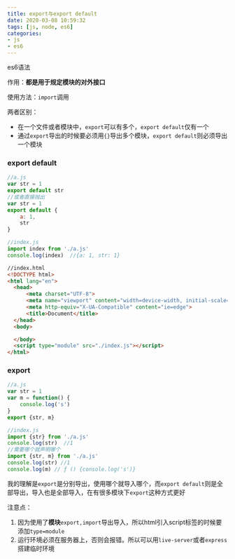 ```yaml
---
title: export与export default
date: 2020-03-08 10:59:32
tags: [js, node, es6]
categories: 
- js
- es6
---
```


es6语法

作用：**都是用于规定模块的对外接口**

使用方法：`import`调用

两者区别：

+ 在一个文件或者模块中，`export`可以有多个，`export default`仅有一个
+ 通过`export`导出的时候要必须用`{}`导出多个模块，`export default`则必须导出一个模块
### export default

```js
//a.js 
var str = 1
export default str
//或者直接抛出
var str = 1
export default {
    a: 1,
    str
}
```

  ```js
//index.js
import index from './a.js'
console.log(index)  //{a: 1, str: 1}
  ```

  ```html
//index.html
<!DOCTYPE html>
<html lang="en">
    <head>
        <meta charset="UTF-8">
        <meta name="viewport" content="width=device-width, initial-scale=1.0">
        <meta http-equiv="X-UA-Compatible" content="ie=edge">
        <title>Document</title>
    </head>
    <body>

    </body>
    <script type="module" src="./index.js"></script>
</html>
  ```

### export

```js
//a.js
var str = 1
var m = function() {
    console.log('s')
}
export {str, m}
```

```js
//index.js
import {str} from './a.js'
console.log(str)  //1
//需要哪个就声明哪个
import {str, m} from './a.js'
console.log(str) //1
console.log(m) // ƒ () {console.log('s')}
```

我的理解是`export`是分别导出，使用哪个就导入哪个，而`export default`则是全部导出，导入也是全部导入，在有很多模块下`export`这种方式更好

  注意点：

  1. 因为使用了**模块**`export,import`导出导入，所以html引入script标签的时候要添加`type=module`
  2. 运行环境必须在服务器上，否则会报错。所以可以用`live-server`或者`express`搭建临时环境

  